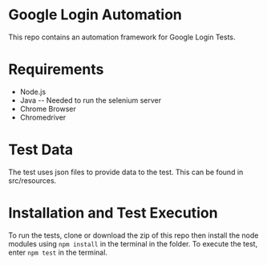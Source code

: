 # Google Login Automation
This repo contains an automation framework for Google Login Tests.

# Requirements
* Node.js
* Java -- Needed to run the selenium server
* Chrome Browser
* Chromedriver

# Test Data
The test uses json files to provide data to the test. This can be found in src/resources.

# Installation and Test Execution
To run the tests, clone or download the zip of this repo then install the node modules using ```npm install``` in the terminal in the folder. To execute the test, enter ```npm test``` in the terminal.
